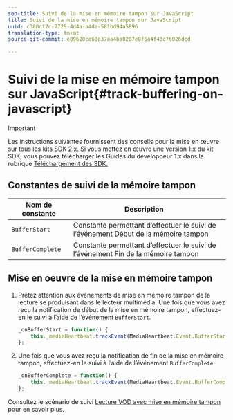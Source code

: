 ```yaml
---
seo-title: Suivi de la mise en mémoire tampon sur JavaScript
title: Suivi de la mise en mémoire tampon sur JavaScript
uuid: c380cf2c-7729-4d4a-a4da-581bd94a5896
translation-type: tm+mt
source-git-commit: e89620ce60a37aa4ba0207e8f5a4f43c76026dcd

---
```



# Suivi de la mise en mémoire tampon sur JavaScript{#track-buffering-on-javascript}

>[!IMPORTANT]
>
>Les instructions suivantes fournissent des conseils pour la mise en œuvre sur tous les kits SDK 2.x. Si vous mettez en œuvre une version 1.x du kit SDK, vous pouvez télécharger les Guides du développeur 1.x dans la rubrique [Téléchargement des SDK.](/help/sdk-implement/download-sdks.md)

## Constantes de suivi de la mémoire tampon

| Nom de constante | Description     |
|---|---|
| `BufferStart` | Constante permettant d’effectuer le suivi de l’événement Début de la mémoire tampon |
| `BufferComplete` | Constante permettant d’effectuer le suivi de l’événement Fin de la mémoire tampon |

## Mise en oeuvre de la mise en mémoire tampon

1. Prêtez attention aux événements de mise en mémoire tampon de la lecture se produisant dans le lecteur multimédia. Une fois que vous avez reçu la notification de début de la mise en mémoire tampon, effectuez-en le suivi à l’aide de l’événement `BufferStart`.

   ```js
   _onBufferStart = function() { 
       this._mediaHeartbeat.trackEvent(MediaHeartbeat.Event.BufferStart); 
   };
   ```

1. Une fois que vous avez reçu la notification de fin de la mise en mémoire tampon, effectuez-en le suivi à l’aide de l’événement `BufferComplete`.

   ```js
   _onBufferComplete = function() { 
       this._mediaHeartbeat.trackEvent(MediaHeartbeat.Event.BufferComplete); 
   };
   ```

Consultez le scénario de suivi [Lecture VOD avec mise en mémoire tampon](/help/sdk-implement/tracking-scenarios/vod-buffering.md) pour en savoir plus.
